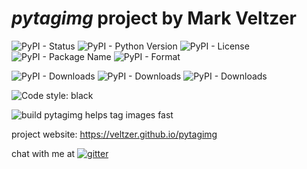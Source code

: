 # *pytagimg* project by Mark Veltzer

![PyPI - Status](https://img.shields.io/pypi/status/pytagimg)
![PyPI - Python Version](https://img.shields.io/pypi/pyversions/pytagimg)
![PyPI - License](https://img.shields.io/pypi/l/pytagimg)
![PyPI - Package Name](https://img.shields.io/pypi/v/pytagimg)
![PyPI - Format](https://img.shields.io/pypi/format/pytagimg)

![PyPI - Downloads](https://img.shields.io/pypi/dd/pytagimg)
![PyPI - Downloads](https://img.shields.io/pypi/dw/pytagimg)
![PyPI - Downloads](https://img.shields.io/pypi/dm/pytagimg)

![Code style: black](https://img.shields.io/badge/code%20style-black-000000.svg)

![build](https://github.com/veltzer/pytagimg/workflows/build/badge.svg)
pytagimg helps tag images fast

project website: https://veltzer.github.io/pytagimg

chat with me at [![gitter](https://badges.gitter.im/Join%20Chat.svg)](https://gitter.im/veltzer/mark.veltzer)


